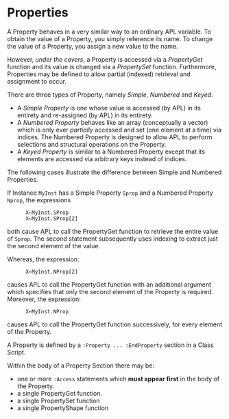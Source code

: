 # Properties

A Property behaves in a very similar way to an ordinary APL variable. To obtain the value of a Property, you simply reference its name. To change the value of a Property, you assign a new value to the name.

However, *under the covers*, a Property is accessed via a *PropertyGet* function and its value is changed via a *PropertySet* function. Furthermore, Properties may be defined to allow partial (indexed) retrieval and assignment to occur.

There are three types of Property, namely *Simple*, *Numbered* and *Keyed*.

- A *Simple Property* is one whose value is accessed (by APL) in its entirety and re-assigned (by APL) in its entirety.
- A *Numbered Property* behaves like an array (conceptually a vector) which is only ever *partially* accessed and set (one element at a time) via indices. The Numbered Property is designed to allow APL to perform selections and structural operations on the Property.
- A *Keyed Property* is similar to a Numbered Property except that its elements are accessed via arbitrary keys instead of indices.

The following cases illustrate the difference between Simple and Numbered Properties.

If Instance `MyInst` has a Simple Property `Sprop` and a Numbered Property `Nprop`, the expressions
```apl
      X←MyInst.SProp
      X←MyInst.SProp[2]
```

both cause APL to call the PropertyGet function to retrieve the entire value of `Sprop`. The second statement subsequently uses indexing to extract just the second element of the value.

Whereas, the expression:
```apl
      X←MyInst.NProp[2]
```

causes APL to call the PropertyGet function with an additional argument which specifies that only the second element of the Property is required. Moreover, the expression:
```apl
      X←MyInst.NProp
```

causes APL to call the PropertyGet function successively, for every element of the Property.

A Property is defined by a `:Property ... :EndProperty` section in a Class Script.

Within the body of a Property Section there may be:

- one or more `:Access` statements which **must appear first** in the body of the Property.
- a single PropertyGet function.
- a single PropertySet function
- a single PropertyShape function
